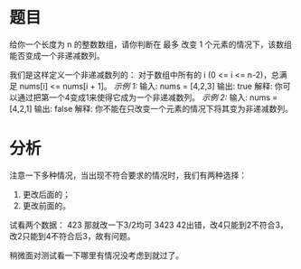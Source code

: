 # 题目
给你一个长度为 n 的整数数组，请你判断在 最多 改变 1 个元素的情况下，该数组能否变成一个非递减数列。

我们是这样定义一个非递减数列的： 对于数组中所有的 i (0 <= i <= n-2)，总满足 nums[i] <= nums[i + 1]。
*示例 1:*
输入: nums = [4,2,3]
输出: true
解释: 你可以通过把第一个4变成1来使得它成为一个非递减数列。
*示例 2:*
输入: nums = [4,2,1]
输出: false
解释: 你不能在只改变一个元素的情况下将其变为非递减数列。

# 分析
注意一下多种情况，当出现不符合要求的情况时，我们有两种选择：
1. 更改后面的；
2. 更改前面的。
   
试看两个数据：
423 那就改一下3/2均可
3423 42出错，改4只能到2不符合3，改2只能到4不符合后3，故有问题。

稍微面对测试看一下哪里有情况没考虑到就过了。